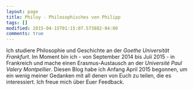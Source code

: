 ```yaml
---
layout: page
title: Philoy - Philosophisches von Philipp
tags: []
modified: 2015-04-15T01:15:07.573882-04:00
comments: true
---
```


Ich studiere Philosophie und Geschichte an der *Goethe Universität Frankfurt*. Im Moment bin ich - von September 2014 bis Juli 2015 - in Frankreich und mache einen Erasmus-Austausch an der *Université Paul Valery Montpellier*. Diesen Blog habe ich Anfang April 2015 begonnen, um ein wenig meiner Gedanken mit all denen von Euch zu teilen, die es interessiert. Ich freue mich über Euer Feedback.